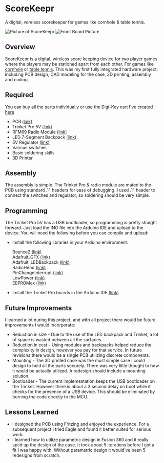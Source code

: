 # ScoreKeepr
A digital, wireless scorekeeper for games like cornhole & table tennis.

![Picture of ScoreKeepr](https://lh3.googleusercontent.com/v-XfOl9yOUwXBhUw_9KL1M1RmGstFs-cc0sc7AzLUCWk5MtLbUBRHvb4mKNmOPK3LZ2nKdJ-m3XZNx1xIlY1d2fsh0-OWNqoPEBlZOwYlDAB7oLBSPhQHNLfKpXnME5yqIEK_pdSLnUG1raSMxbq8ieFafR5spcrzRlGRid4No2GPBQ1lgfbRMEiUszWdZQ-FHBmCuA5NvjknOOYWugCwe-xoZAmURTPv94WJ5gTtfikftMXnjaCPY_iOruHjWMrLOemqN1kLg65kfcA_JyVgk3-Sqyu2QgHjRsreqrudIL2RbhYZZXrLja9f7Y9GRfdWAyVCl4aPl4ejbPDfOqVGram5gd-3SYmTwTHixeHsJ1c2hrf3Q3XNL-hUqBw_PQOdxI7_3Or4zLjRAAtWDpJpKCzSY56Yc55xFr-cvhgNjg21ibghr-AO6FOvbWv7nIQ_g8NmQb5mJ0oGXWGGf1DEtISskDmGwd8uL8wWXGZxsyb-5_SZSNECF2myt_shnB81X51SZLucSdFNhZOnxFXfqd_ByiXA8-avztKmEUaoNpBRSU-sCW0UIWqIiWWQXvxRF2_9lAY2BjMVmLpJkTRGi9EslXvTdD2V3tEvUpxKwZTzBNwN-A0T0qUE1qn60qwI7ZIKHrdw8-sxDz-KK89aCu4A0N3n2p7XJpc=w1778-h910-no)
![Front Board Picture](https://github.com/jgennari/ScoreKeepr/blob/master/board/front.png?raw=true)

## Overview
ScoreKeepr is a digital, wireless score keeping device for two player games where the players may be stationed apart from each other. For games like [cornhole](https://en.wikipedia.org/wiki/Cornhole) or [table tennis](https://en.wikipedia.org/wiki/Table_tennis). This was my first fully integrated hardware project, including PCB design, CAD modeling for the case, 3D printing, assembly and coding.

## Required
You can buy all the parts individually or use the Digi-Key cart I've created [here](http://www.digikey.com/short/q38b45).

* PCB [(link)](https://oshpark.com/shared_projects/CAZ9tcIK)
* Trinket Pro 5V [(link)](https://www.adafruit.com/product/2000)
* RFM69 Radio Module [(link)](https://www.adafruit.com/product/3070)
* LED 7-Segment Backpack [(link)](https://www.adafruit.com/product/1268)
* 5V Regulator [(link)](https://www.pololu.com/product/2119)
* Various switches
* Basic soldering skills
* 3D Printer

## Assembly
The assembly is simple. The Trinket Pro & radio module are mated to the PCB using standard .1" headers for ease of debugging. I used .1" header to connect the switches and regulator, so soldering should be very simple.

## Programming
The Trinket Pro 5V has a USB bootloader, so programming is pretty straight forward. Just load the INO file into the Arduino IDE and upload to the device. You will need the following before you can compile and upload:

* Install the following libraries in your Arduino environment:

   Bounce2 [(link)](https://github.com/thomasfredericks/Bounce2)  
   Adafruit_GFX [(link)](https://github.com/adafruit/Adafruit-GFX-Library)  
   Adafruit_LEDBackpack [(link)](https://github.com/adafruit/Adafruit_LED_Backpack)  
   RadioHead [(link)](http://www.airspayce.com/mikem/arduino/RadioHead/)  
   PinChangeInterrupt [(link)](https://github.com/NicoHood/PinChangeInterrupt)  
   LowPower [(link)](https://github.com/rocketscream/Low-Power)  
   EEPROMex [(link)](https://github.com/thijse/Arduino-EEPROMEx)  
* Install the Trinket Pro boards in the Arduino IDE [(link)](https://learn.adafruit.com/introducing-pro-trinket/setting-up-arduino-ide)

## Future Improvements
I learned a lot during this project, and with all project there would be future improvements I would incorporate:

* Reduction in size - Due to the use of the LED backpack and Trinket, a lot of space is wasted between all the surfaces.
* Reduction in cost - Using modules and backpacks helped reduce the complexity in design, however you pay for that service. In future revisions there would be a single PCB utilizing discrete components.
* Mounting - The 3D printed case was the most simple case I could design to hold all the parts securely. There was very little thought to how it would be actually utilized. A redesign should include a mounting solution.
* Bootloader - The current implementation keeps the USB bootloader on the Trinket. However there is about a 3 second delay on boot while it checks for the presence of a USB device. This should be eliminated by burning the code directly to the MCU.

## Lessons Learned

* I designed the PCB using Fritzing and enjoyed the experience. For a subsequent project I tried Eagle and found it better suited for serious work. 
* I learned how to utilize parametric design in Fusion 360 and it really sped up the design of the case. It took about 5 iterations before I got a fit I was happy with. Without parametric design it would've been 5 redesigns from scratch.


